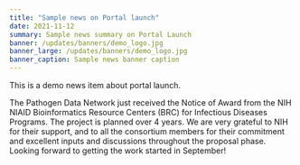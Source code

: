 ```yaml
---
title: "Sample news on Portal launch"
date: 2021-11-12
summary: Sample news summary on Portal Launch
banner: /updates/banners/demo_logo.jpg
banner_large: /updates/banners/demo_logo.jpg
banner_caption: Sample news banner caption
---
```


This is a demo news item about portal launch.

The Pathogen Data Network just received the Notice of Award from the NIH NIAID Bioinformatics Resource Centers (BRC) for Infectious Diseases Programs. The project is planned over 4 years. We are very grateful to NIH for their support, and to all the consortium members for their commitment and excellent inputs and discussions throughout the proposal phase. Looking forward to getting the work started in September!
